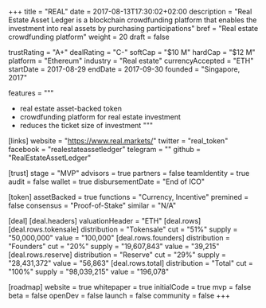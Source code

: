 +++
title = "REAL"
date = 2017-08-13T17:30:02+02:00
description = "Real Estate Asset Ledger is a blockchain crowdfunding platform that enables the investment into real assets by purchasing participations"
bref = "Real estate crowdfunding platform"
weight = 20
draft = false

trustRating = "A+"
dealRating = "C-"
softCap = "$10 M"
hardCap = "$12 M"
platform = "Ethereum"
industry = "Real estate"
currencyAccepted = "ETH"
startDate = 2017-08-29
endDate = 2017-09-30
founded = "Singapore, 2017"

features = """
- real estate asset-backed token
- crowdfunding platform for real estate investment
- reduces the ticket size of investment
"""

[links]
  website = "https://www.real.markets/"
  twitter = "real_token"
  facebook = "realestateassetledger"
  telegram = ""
  github = "RealEstateAssetLedger"

[trust]
  stage = "MVP"
  advisors = true
  partners = false
  teamIdentity = true
  audit = false
  wallet = true
  disbursementDate = "End of ICO"

[token]
  assetBacked = true
  functions = "Currency, Incentive"
  premined = false
  consensus = "Proof-of-Stake"
  similar = "N/A"

[deal]
  [deal.headers]
    valuationHeader = "ETH"
  [deal.rows]
    [deal.rows.tokensale]
      distribution = "Tokensale"
      cut = "51%"
      supply = "50,000,000"
      value = "100,000"
    [deal.rows.founders]
      distribution = "Founders"
      cut = "20%"
      supply = "19,607,843"
      value = "39,215"
    [deal.rows.reserve]
      distribution = "Reserve"
      cut = "29%"
      supply = "28,431,372"
      value = "56,863"
    [deal.rows.total]
      distribution = "Total"
      cut = "100%"
      supply = "98,039,215"
      value = "196,078"


[roadmap]
  website = true
  whitepaper = true
  initialCode = true
  mvp = false
  beta = false
  openDev = false
  launch = false
  community = false
+++
